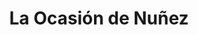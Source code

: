 ---
title: "La Ocasión de Nuñez"
url: /ciudad-autonoma-de-buenos-aires/la-ocasion-de-nunez/
shop: hardware
---